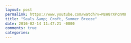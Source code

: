 ```yaml
---
layout: post
permalink: https://www.youtube.com/watch?v=MsW8rXPcnM0
title: "Seals &amp; Croft, Summer Breeze"
date: 2016-02-14 11:47:21 -0800
comments: true
categories: 
---
```

